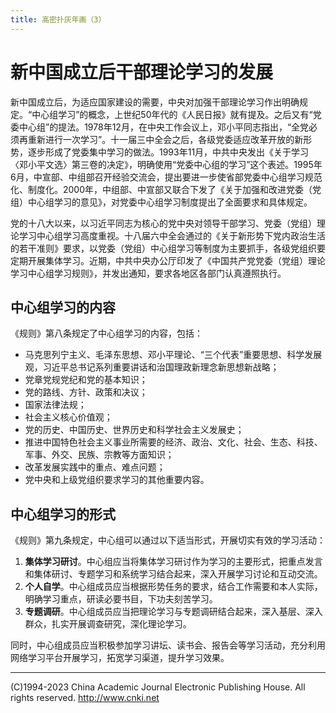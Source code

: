 ```yaml
---
title: 高密扑灰年画（3）
---
```

# 新中国成立后干部理论学习的发展

新中国成立后，为适应国家建设的需要，中央对加强干部理论学习作出明确规定。“中心组学习”的概念，上世纪50年代的《人民日报》就有提及。之后又有“党委中心组”的提法。1978年12月，在中央工作会议上，邓小平同志指出，“全党必须再重新进行一次学习”。十一届三中全会之后，各级党委适应改革开放的新形势，逐步形成了党委集中学习的做法。1993年11月，中共中央发出《关于学习〈邓小平文选〉第三卷的决定》，明确使用“党委中心组的学习”这个表述。1995年6月，中宣部、中组部召开经验交流会，提出要进一步使省部党委中心组学习规范化、制度化。2000年，中组部、中宣部又联合下发了《关于加强和改进党委（党组）中心组学习的意见》，对党委中心组学习制度提出了全面要求和具体规定。

党的十八大以来，以习近平同志为核心的党中央对领导干部学习、党委（党组）理论学习中心组学习高度重视。十八届六中全会通过的《关于新形势下党内政治生活的若干准则》要求，以党委（党组）中心组学习等制度为主要抓手，各级党组织要定期开展集体学习。近期，中共中央办公厅印发了《中国共产党党委（党组）理论学习中心组学习规则》，并发出通知，要求各地区各部门认真遵照执行。

## 中心组学习的内容

《规则》第八条规定了中心组学习的内容，包括：

- 马克思列宁主义、毛泽东思想、邓小平理论、“三个代表”重要思想、科学发展观，习近平总书记系列重要讲话和治国理政新理念新思想新战略；
- 党章党规党纪和党的基本知识；
- 党的路线、方针、政策和决议；
- 国家法律法规；
- 社会主义核心价值观；
- 党的历史、中国历史、世界历史和科学社会主义发展史；
- 推进中国特色社会主义事业所需要的经济、政治、文化、社会、生态、科技、军事、外交、民族、宗教等方面知识；
- 改革发展实践中的重点、难点问题；
- 党中央和上级党组织要求学习的其他重要内容。

## 中心组学习的形式

《规则》第九条规定，中心组可以通过以下适当形式，开展切实有效的学习活动：

1. **集体学习研讨**。中心组应当将集体学习研讨作为学习的主要形式，把重点发言和集体研讨、专题学习和系统学习结合起来，深入开展学习讨论和互动交流。
2. **个人自学**。中心组成员应当根据形势任务的要求，结合工作需要和本人实际，明确学习重点，研读必要书目，下功夫刻苦学习。
3. **专题调研**。中心组成员应当把理论学习与专题调研结合起来，深入基层、深入群众，扎实开展调查研究，深化理论学习。

同时，中心组成员应当积极参加学习讲坛、读书会、报告会等学习活动，充分利用网络学习平台开展学习，拓宽学习渠道，提升学习效果。

---

(C)1994-2023 China Academic Journal Electronic Publishing House. All rights reserved. http://www.cnki.net